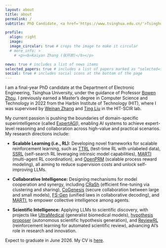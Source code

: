 ```yaml
---
layout: about
title: about
permalink: /
subtitle: PhD Candidate, <a href='https://www.tsinghua.edu.cn/'>Tsinghua University</a>

profile:
  align: right
  image: 
  image_circular: true # crops the image to make it circular
  # more_info: >
    # <p><b>Kaiyan Zhang (张开颜)</b></p>

news: true # includes a list of news items
selected_papers: true # includes a list of papers marked as "selected={true}"
social: true # includes social icons at the bottom of the page
---
```


I am a final-year PhD candidate at the Department of Electronic Engineering, Tsinghua University, under the guidance of Professor [Bowen Zhou](https://scholar.google.com/citations?hl=zh-CN&user=h3Nsz6YAAAAJ&view_op=list_works&sortby=pubdate). I previously earned a Master’s degree in Computer Science and Technology in 2022 from the Harbin Institute of Technology (HIT), where I was supervised by [Weinan Zhang](https://scholar.google.com/citations?user=DBLdEf4AAAAJ&hl=zh-CN) and [Ting Liu](https://scholar.google.com/citations?user=zyMJ1V0AAAAJ&hl=en) in the HIT-SCIR lab.

<!-- I am open to collaborations and discussions across related areas—such as **multi-agent** ([COLM 2024](https://arxiv.org/pdf/2407.08940), [ACL 2024](https://arxiv.org/pdf/2403.03129), [Arxiv 2406](https://arxiv.org/pdf/2406.12295)), **reinforcement learning** ([Arxiv 2412 - ImplicitPRM](https://arxiv.org/pdf/2412.01981), [Arxiv 2502 - PRIME](https://arxiv.org/pdf/2502.01456)), **test-time scaling** ([ICLR 2025 - OpenPRM](https://openreview.net/forum?id=fGIqGfmgkW), [Arxiv 2502](https://arxiv.org/pdf/2502.06703?), [Arxiv 2503 - Video-T1](https://arxiv.org/pdf/2503.18942), [Arxiv 2504 - GenPRM](https://arxiv.org/pdf/2504.00891)), **test-time reinforcement learning** ([Arxiv 2504 - TTRL](https://arxiv.org/abs/2504.16084)), and **multi-agent reinforcement learning** ([GitHub 2025 - MARTI](https://github.com/TsinghuaC3I/MARTI)). I’d be happy to connect with researchers who share these interests. -->

My current passion is pushing the boundaries of domain-specific superintelligence (called [ExpertAGI](https://arxiv.org/pdf/2407.08642)), enabling AI systems to achieve expert-level reasoning and collaboration across high-value and practical scenarios. My research directions include:

- **Scalable Learning (i.e., RL):** Developing novel frameworks for scalable reinforcement learning, such as [TTRL](https://github.com/PRIME-RL/TTRL) (test-time RL with unlabeled data), [SSRL](https://github.com/TsinghuaC3I/SSRL) (self-search RL leveraging intrinsic model capabilities), [MARTI](https://github.com/TsinghuaC3I/MARTI) (multi-agent RL coordination), and [OpenPRM](https://openreview.net/pdf?id=fGIqGfmgkW) (scalable process reward modeling), all aiming to reduce supervision costs and unlock self-improving LLMs.

- **Collaborative Intelligence:** Designing mechanisms for model cooperation and synergy, including [CRaSh](https://arxiv.org/abs/2310.15477) (efficient fine-tuning via clustering and sharing), [CoGenesis](https://arxiv.org/abs/2403.03129) (secure collaboration between large and small models), [FS-Gen](https://arxiv.org/abs/2406.12295) (unified laws in collaborative decoding), and [MARTI](https://github.com/TsinghuaC3I/MARTI), to empower collective intelligence among agents.

- **Scientific Intelligence:** Applying LLMs to scientific discovery, with projects like [UltraMedical](https://github.com/TsinghuaC3I/UltraMedical) (generalist biomedical models), [hypothesis proposer](https://arxiv.org/abs/2311.05965) (autonomous scientific hypothesis generation), and [ReviewRL](https://arxiv.org/abs/2508.10308) (reinforcement learning for automated scientific review), advancing AI’s role in research and innovation.

Expect to graduate in June 2026. My CV is [here](/assets/pdf/cv.pdf).